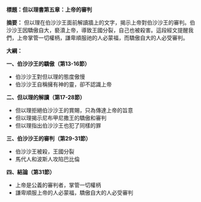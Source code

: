 **標題：但以理書第五章：上帝的審判**

**摘要：**
但以理在伯沙沙王面前解讀牆上的文字，揭示上帝對伯沙沙王的審判。伯沙沙王因驕傲自大，褻瀆上帝，導致王國分裂，自己也被殺害。這段經文提醒我們，上帝掌管一切權柄，謙卑順服祂的人必蒙福，而驕傲自大的人必受審判。

**大綱：**

**一、伯沙沙王的驕傲（第13-16節）**
* 伯沙沙王對但以理的態度傲慢
* 伯沙沙王自稱擁有神的靈，卻不認識上帝

**二、但以理的解讀（第17-28節）**
* 但以理拒絕伯沙沙王的賞賜，只為傳達上帝的旨意
* 但以理揭示尼布甲尼撒王的驕傲和審判
* 但以理指出伯沙沙王也犯了同樣的罪

**三、伯沙沙王的審判（第29-31節）**
* 伯沙沙王被殺，王國分裂
* 馬代人和波斯人攻陷巴比倫

**四、結論（第31節）**
* 上帝是公義的審判者，掌管一切權柄
* 謙卑順服上帝的人必蒙福，驕傲自大的人必受審判